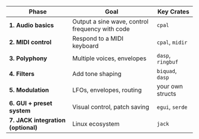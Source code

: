 | Phase                              | Goal                                            | Key Crates        |
| ---------------------------------- | ----------------------------------------------- | ----------------- |
| **1. Audio basics**                | Output a sine wave, control frequency with code | `cpal`            |
| **2. MIDI control**                | Respond to a MIDI keyboard                      | `cpal`, `midir`   |
| **3. Polyphony**                   | Multiple voices, envelopes                      | `dasp`, `ringbuf` |
| **4. Filters**                     | Add tone shaping                                | `biquad`, `dasp`  |
| **5. Modulation**                  | LFOs, envelopes, routing                        | your own structs  |
| **6. GUI + preset system**         | Visual control, patch saving                    | `egui`, `serde`   |
| **7. JACK integration (optional)** | Linux ecosystem                                 | `jack`            |
